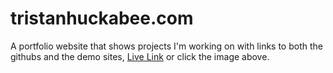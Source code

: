 # tristanhuckabee.com
A portfolio website that shows projects I'm working on with links to both the githubs and the demo sites, [Live Link](https://tristanhuckabee-work.github.io/) or click the image above.
